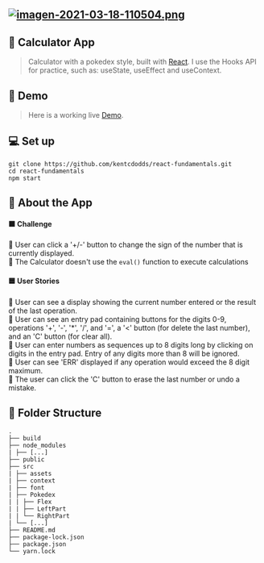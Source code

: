 ## [![imagen-2021-03-18-110504.png](https://i.postimg.cc/mDmPBS02/imagen-2021-03-18-110504.png)](https://postimg.cc/ygS1T01w)

## 🧮 Calculator App

>Calculator with a pokedex style, built with [React](https://es.reactjs.org). I use the Hooks API for practice, such as: useState, useEffect and useContext. 

## 🚀 Demo 

>Here is a working live [Demo](https://gmsanchezgaray.github.io/react-calculator/). 

## 💻 Set up
```
git clone https://github.com/kentcdodds/react-fundamentals.git 
cd react-fundamentals 
npm start
```

## 📑 About the App

#### 🟧 Challenge 
🔸 User can click a '+/-' button to change the sign of the number that is currently displayed.\
🔸 The Calculator doesn't use the `eval()` function to execute calculations 

#### 🟦 User Stories

🔹 User can see a display showing the current number entered or the result of the last operation.\
🔹 User can see an entry pad containing buttons for the digits 0-9, operations '+', '-', '*', '/', and '=', a '<' button (for delete the last number), and an 'C' button (for clear all).\
🔹 User can enter numbers as sequences up to 8 digits long by clicking on digits in the entry pad. Entry of any digits more than 8 will be ignored.\
🔹 User can see 'ERR' displayed if any operation would exceed the 8 digit maximum.\
🔹 The user can click the 'C' button to erase the last number or undo a mistake. 

## 📂 Folder Structure

```
.
├── build
├── node_modules
| ├── [...]
├── public
├── src
| ├── assets
| ├── context
| ├── font
| ├── Pokedex
| | ├── Flex
| | ├── LeftPart
| | └── RightPart
| └── [...]
├── README.md
├── package-lock.json
├── package.json
└── yarn.lock
```

